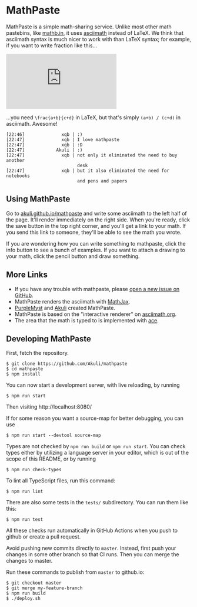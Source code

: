 # MathPaste

MathPaste is a simple math-sharing service. Unlike most other math pastebins,
like [mathb.in], it uses [asciimath] instead of LaTeX. We think that asciimath
syntax is much nicer to work with than LaTeX syntax; for example, if you want
to write fraction like this...

![(a+b)/(c+d)](http://latex.codecogs.com/gif.latex?%5Cfrac%7Ba&plus;b%7D%7Bc&plus;d%7D)

...you need `\frac{a+b}{c+d}` in LaTeX, but that's simply `(a+b) / (c+d)` in
asciimath. Awesome!

```
[22:46]              xqb | :)
[22:47]              xqb | I love mathpaste
[22:47]              xqb | :D
[22:47]            Akuli | :)
[22:47]              xqb | not only it eliminated the need to buy another
                           desk
[22:47]              xqb | but it also eliminated the need for notebooks
                           and pens and papers
```


## Using MathPaste

Go to [akuli.github.io/mathpaste](https://akuli.github.io/mathpaste/) and write
some asciimath to the left half of the page. It'll render immediately on the
right side. When you're ready, click the save button in the top right corner,
and you'll get a link to your math. If you send this link to someone, they'll
be able to see the math you wrote.

If you are wondering how you can write something to mathpaste, click the info
button to see a bunch of examples. If you want to attach a drawing to your
math, click the pencil button and draw something.


## More Links

- If you have any trouble with mathpaste, please [open a new issue on GitHub].
- MathPaste renders the asciimath with [MathJax].
- [PurpleMyst] and [Akuli] created MathPaste.
- MathPaste is based on the "interactive renderer" on [asciimath.org][asciimath].
- The area that the math is typed to is implemented with [ace].


## Developing MathPaste

First, fetch the repository.

    $ git clone https://github.com/Akuli/mathpaste
    $ cd mathpaste
    $ npm install

You can now start a development server, with live reloading, by running

    $ npm run start

Then visiting http://localhost:8080/

If for some reason you want a source-map for better debugging, you can use

    $ npm run start --devtool source-map

Types are not checked by `npm run build` or `npm run start`. You can check
types either by utilizing a language server in your editor, which is out of
the scope of this README, or by running

    $ npm run check-types

To lint all TypeScript files, run this command:

    $ npm run lint

There are also some tests in the `tests/` subdirectory. You can run them like this:

    $ npm run test

All these checks run automatically in GitHub Actions
when you push to github or create a pull request.

Avoid pushing new commits directly to `master`.
Instead, first push your changes in some other branch so that CI runs.
Then you can merge the changes to master.

Run these commands to publish from `master` to github.io:

    $ git checkout master
    $ git merge my-feature-branch
    $ npm run build
    $ ./deploy.sh

[mathb.in]: http://mathb.in/
[asciimath]: http://asciimath.org/

[open a new issue on GitHub]: https://github.com/Akuli/mathpaste/issues/new
[MathPaste GTK]: https://github.com/Akuli/mathpaste-gtk
[MathJax]: https://mathjax.org/
[PurpleMyst]: https://github.com/PurpleMyst/
[Akuli]: https://github.com/Akuli/
[ace]: https://ace.c9.io/
